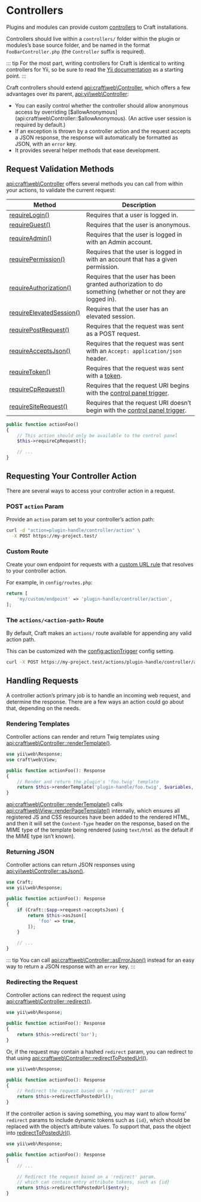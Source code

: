 # Controllers

Plugins and modules can provide custom [controllers](https://www.yiiframework.com/doc/guide/2.0/en/structure-controllers) to Craft installations.

Controllers should live within a `controllers/` folder within the plugin or modules’s base source folder, and be named in the format `FooBarController.php` (the `Controller` suffix is required).

::: tip
For the most part, writing controllers for Craft is identical to writing controllers for Yii, so be sure to read the [Yii documentation](https://www.yiiframework.com/doc/guide/2.0/en/structure-controllers) as a starting point.
:::

Craft controllers should extend <api:craft\web\Controller>, which offers a few advantages over its parent, <api:yii\web\Controller>:

- You can easily control whether the controller should allow anonymous access by overriding [$allowAnonymous](api:craft\web\Controller::$allowAnonymous). (An active user session is required by default.)
- If an exception is thrown by a controller action and the request accepts a JSON response, the response will automatically be formatted as JSON, with an `error` key.
- It provides several helper methods that ease development.

## Request Validation Methods

<api:craft\web\Controller> offers several methods you can call from within your actions, to validate the current request:

| Method                                                                           | Description                                                                                                |
| -------------------------------------------------------------------------------- | ---------------------------------------------------------------------------------------------------------- |
| [requireLogin()](api:craft\web\Controller::requireLogin())                     | Requires that a user is logged in.                                                                         |
| [requireGuest()](api:craft\web\Controller::requireGuest())                     | Requires that the user is anonymous.                                                                       |
| [requireAdmin()](api:craft\web\Controller::requireAdmin())                     | Requires that the user is logged in with an Admin account.                                                 |
| [requirePermission()](api:craft\web\Controller::requirePermission())           | Requires that the user is logged in with an account that has a given permission.                           |
| [requireAuthorization()](api:craft\web\Controller::requireAuthorization())     | Requires that the user has been granted authorization to do something (whether or not they are logged in). |
| [requireElevatedSession()](api:craft\web\Controller::requireElevatedSession()) | Requires that the user has an elevated session.                                                            |
| [requirePostRequest()](api:craft\web\Controller::requirePostRequest())         | Requires that the request was sent as a POST request.                                                      |
| [requireAcceptsJson()](api:craft\web\Controller::requireAcceptsJson())         | Requires that the request was sent with an `Accept: application/json` header.                              |
| [requireToken()](api:craft\web\Controller::requireToken())                     | Requires that the request was sent with a [token](api:craft\web\Request::getToken()).                    |
| [requireCpRequest()](api:craft\web\Controller::requireCpRequest())             | Requires that the request URI begins with the [control panel trigger](config:cpTrigger).                   |
| [requireSiteRequest()](api:craft\web\Controller::requireSiteRequest())         | Requires that the request URI doesn’t begin with the [control panel trigger](config::cpTrigger).           |

```php
public function actionFoo()
{
    // This action should only be available to the control panel
    $this->requireCpRequest();

    // ...
}
```

## Requesting Your Controller Action

There are several ways to access your controller action in a request.

### POST `action` Param

Provide an `action` param set to your controller’s action path:

```bash
curl -d "action=plugin-handle/controller/action" \
  -X POST https://my-project.test/
```

### Custom Route

Create your own endpoint for requests with a [custom URL rule](routing.md#advanced-routing-with-url-rules) that resolves to your controller action.

For example, in `config/routes.php`:

```php
return [
    'my/custom/endpoint' => 'plugin-handle/controller/action',
];
```

### The `actions/<action-path>` Route

By default, Craft makes an `actions/` route available for appending any valid action path.

This can be customized with the <config:actionTrigger> config setting.

```bash
curl -X POST https://my-project.test/actions/plugin-handle/controller/action
```

## Handling Requests

A controller action’s primary job is to handle an incoming web request, and determine the response. There are a few ways an action could go about that, depending on the needs.

### Rendering Templates

Controller actions can render and return Twig templates using <api:craft\web\Controller::renderTemplate()>.

```php
use yii\web\Response;
use craft\web\View;

public function actionFoo(): Response
{
    // Render and return the plugin's 'foo.twig' template
    return $this->renderTemplate('plugin-handle/foo.twig', $variables, View::TEMPLATE_MODE_CP);
}
```

<api:craft\web\Controller::renderTemplate()> calls <api:craft\web\View::renderPageTemplate()> internally, which ensures all registered JS and CSS resources have been added to the rendered HTML, and then it will set the `Content-Type` header on the response, based on the MIME type of the template being rendered (using `text/html` as the default if the MIME type isn’t known).

### Returning JSON

Controller actions can return JSON responses using <api:yii\web\Controller::asJson()>.

```php
use Craft;
use yii\web\Response;

public function actionFoo(): Response
{
    if (Craft::$app->request->acceptsJson) {
        return $this->asJson([
            'foo' => true,
        ]);
    }

    // ...
}
```

::: tip
You can call <api:craft\web\Controller::asErrorJson()> instead for an easy way to return a JSON response with an `error` key.
:::

### Redirecting the Request

Controller actions can redirect the request using <api:craft\web\Controller::redirect()>.

```php
use yii\web\Response;

public function actionFoo(): Response
{
    return $this->redirect('bar');
}
```

Or, if the request may contain a hashed `redirect` param, you can redirect to that using <api:craft\web\Controller::redirectToPostedUrl()>.

```php
use yii\web\Response;

public function actionFoo(): Response
{
    // Redirect the request based on a 'redirect' param
    return $this->redirectToPostedUrl();
}
```

If the controller action is saving something, you may want to allow forms’ `redirect` params to include dynamic tokens such as `{id}`, which should be replaced with the object’s attribute values. To support that, pass the object into [redirectToPostedUrl()](craft\web\Controller::redirectToPostedUrl()).

```php
use yii\web\Response;

public function actionFoo(): Response
{
    // ...

    // Redirect the request based on a 'redirect' param,
    // which can contain entry attribute tokens, such as {id}
    return $this->redirectToPostedUrl($entry);
}
```

